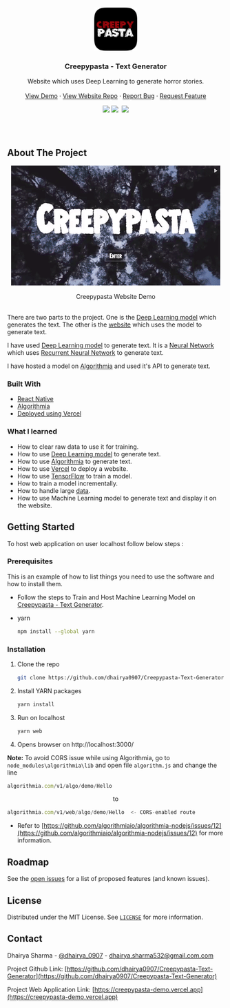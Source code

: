 <!-- PROJECT LOGO -->

<p align="center">
  <a href="https://creepypasta-demo.vercel.app/">
    <img src="/Images/logo.png" alt="Logo" width="100" height="100">
  </a>

  <h3 align="center">Creepypasta - Text Generator</h3>

  <p align="center">
    Website which uses Deep Learning to generate horror stories.
    <br />
    <br />
    <a href="https://creepypasta-demo.vercel.app/">View Demo</a>
    ·
    <a href="https://github.com/dhairya0907/Creepypasta-Text-Generator-Website">View Website Repo</a>
    ·
    <a href="https://github.com/dhairya0907/Creepypasta-Text-Generator/issues">Report Bug</a>
    ·
    <a href="https://github.com/dhairya0907/Creepypasta-Text-Generator/issues">Request Feature</a>
  </p>
</p>

<!-- PROJECT SHIELDS -->
<div align="center">
   <a target="_blank" href="https://github.com/dhairya0907/Creepypasta-Text-Generator/blob/main/LICENSE"><img src="https://badgen.net/badge/license/MIT/blue"></a>
   <a target="_blank" href="https://www.linkedin.com/in/dhairyasharma0907/"><img src="https://img.shields.io/badge/style--5eba00.svg?label=LinkedIn&logo=linkedin&style=social"></a>&nbsp;
    <a target="_blank" href="https://twitter.com/dhairya_0907"><img src="https://img.shields.io/twitter/follow/dhairya_0907?label=Follow&style=social"></a>
</div>




<!-- ABOUT THE PROJECT -->
<p>
  <br/>
  <br/>
</p>


## About The Project

<p align="center" >
   <a href="https://creepypasta-demo.vercel.app/">
    <img alt="Creepypasta Website Demo" src="/Images/Desktop_Screen_GIf.gif"/>
    </a>

</p>
<p  align="center">
  Creepypasta Website Demo
  <br/>
 <br/>
</p>

There are two parts to the project. One is the <a href="https://github.com/dhairya0907/Creepypasta-Text-Generator/tree/main/Data%20Sources/Models">Deep Learning model</a> which generates the text. The other is the <a href="https://creepypasta-demo.vercel.app/">website</a> which uses the model to generate text.

I have used <a href="https://github.com/dhairya0907/Creepypasta-Text-Generator/tree/main/Data%20Sources/Models">Deep Learning model</a> to generate text. It is a <a href="https://en.wikipedia.org/wiki/Neural_network">Neural Network</a> which uses <a href="https://en.wikipedia.org/wiki/Recurrent_neural_network">Recurrent Neural Network</a> to generate text.

I have hosted a model on  <a href="https://algorithmia.com/">Algorithmia</a> and used it's API to generate text.


### Built With
* [React Native](https://reactnative.dev/)
* [Algorithmia](https://algorithmia.com/)
* [Deployed using Vercel](https://vercel.com/)

### What I learned
* How to clear raw data to use it for training.
* How to use <a href="https://github.com/dhairya0907/Creepypasta-Text-Generator/tree/main/Data%20Sources/Models">Deep Learning model</a> to generate text.
* How to use <a href="https://algorithmia.com/">Algorithmia</a> to generate text.
* How to use <a href="https://vercel.com/">Vercel</a> to deploy a website.
* How to use <a href="https://www.tensorflow.org/">TensorFlow</a> to train a model.
* How to train a model incrementally.
* How to handle large <a href="https://github.com/dhairya0907/Creepypasta-Text-Generator/tree/main/Data%20Sources">data</a>.
* How to use Machine Learning model to generate text and display it on the website.



<!-- GETTING STARTED -->
## Getting Started

To host web application on user localhost follow below steps :

### Prerequisites

This is an example of how to list things you need to use the software and how to install them.
* Follow the steps to Train and Host Machine Learning Model on [Creepypasta - Text Generator](https://github.com/dhairya0907/Creepypasta-Text-Generator).

* yarn
  ```sh
  npm install --global yarn
  ```

### Installation
1. Clone the repo
   ```sh
   git clone https://github.com/dhairya0907/Creepypasta-Text-Generator-Website.git
   ```
2. Install YARN packages
   ```sh
   yarn install
   ```
3. Run on localhost
   ```sh
   yarn web
   ```

4. Opens browser on http://localhost:3000/

**Note:** To avoid CORS issue while using Algorithmia, go to ```node_modules\algorithmia\lib``` and open file ```algorithm.js``` and change the line 
```js 
algorithmia.com/v1/algo/demo/Hello
  ``` 
  <p  align="center">to</p>

  ```js
  algorithmia.com/v1/web/algo/demo/Hello  <- CORS-enabled route
  ```
* Refer to [https://github.com/algorithmiaio/algorithmia-nodejs/issues/12](https://github.com/algorithmiaio/algorithmia-nodejs/issues/12) for more information.
<!-- ROADMAP -->
## Roadmap

See the [open issues](https://github.com/dhairya0907/Creepypasta-Text-Generator/issues) for a list of proposed features (and known issues).



<!-- LICENSE -->
## License

Distributed under the MIT License. See [`LICENSE`](https://github.com/dhairya0907/Creepypasta-Text-Generator/blob/main/LICENSE) for more information.



<!-- CONTACT -->
## Contact

Dhairya Sharma - [@dhairya_0907](https://twitter.com/dhairya_0907) - dhairya.sharma532@gmail.com.com

Project Github Link: [https://github.com/dhairya0907/Creepypasta-Text-Generator](https://github.com/dhairya0907/Creepypasta-Text-Generator)

Project Web Application Link: [https://creepypasta-demo.vercel.app](https://creepypasta-demo.vercel.app)
